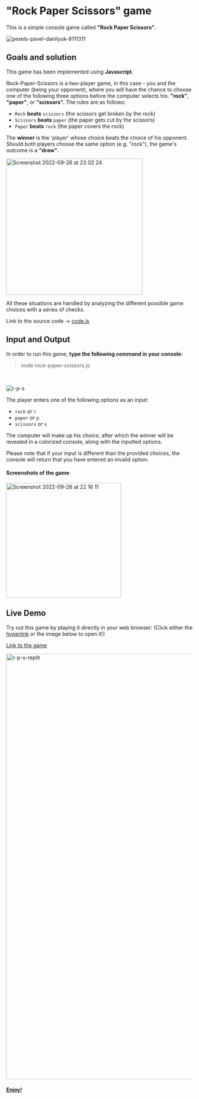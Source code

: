 # "Rock Paper Scissors" game
This is a simple console game called **"Rock Paper Scissors"**.

![pexels-pavel-danilyuk-8111311](https://user-images.githubusercontent.com/110429874/192363118-1c8ab4ac-9b46-4427-a282-df5ef25c67bf.jpg)


## Goals and solution
This game has been implemented using **Javascript**.

Rock-Paper-Scissors is a two-player game, in this case - you and the computer (being your opponent), where you will have the chance to choose one of the following three options before the computer selects his: **"rock"**, **"paper"**, or **"scissors".** The rules are as follows: 

- `Rock` **beats** `scissors` (the scissors get broken by the rock)
- `Scissors` **beats** `paper` (the paper gets cut by the scissors)
- `Paper` **beats** `rock` (the paper covers the rock)

The **winner** is the 'player' whose choice beats the choice of his opponent. Should both players choose the same option (e.g. "rock"), the game's outcome is a **"draw"**.

<img width="368" alt="Screenshot 2022-09-26 at 23 02 24" src="https://user-images.githubusercontent.com/110429874/192369337-f555ede1-8951-4a72-89b0-48885ce9fa90.png">

All these situations are handled by analyzing the different possible game choices with a series of checks.

Link to the source code -> [code.js](https://github.com/danielzlatanov/rock-paper-scissors/blob/main/rock-paper-scissors.js)
## Input and Output

In order to run this game, **type the following command in your console:**
>node rock-paper-scissors.js
<br>

![r-p-s](https://user-images.githubusercontent.com/110429874/192382612-cadfdbb6-477a-43ac-93f3-eadd941c0297.png)

The player enters one of the following options as an input:

- `rock` *or* `r`
- `paper` *or* `p`
- `scissors` *or* `s`

The computer will make up his choice, after which the winner will be revealed in a colorized console, along with the inputted options.

Please note that if your input is different than the provided choices, the console will return that you have entered an invalid option.

#### Screenshots of the game

<img width="310" alt="Screenshot 2022-09-26 at 22 16 11" src="https://user-images.githubusercontent.com/110429874/192362011-fc3f1818-cc64-4fe8-9485-f8532b24e007.png">

## Live Demo

Try out this game by playing it directly in your web browser: (Click either the [hyperlink](https://replit.com/@danielzlatanov/rock-paper-scissors#rock-paper-scissors.js) or the image below to open it!)

[Link to the game](https://replit.com/@danielzlatanov/rock-paper-scissors#rock-paper-scissors.js)

<a href="https://replit.com/@danielzlatanov/rock-paper-scissors#rock-paper-scissors.js">
<img width="1150" alt="r-p-s-replit" src="https://user-images.githubusercontent.com/110429874/192383092-c2280ce7-4122-4e1c-bd44-96dfd861ad2f.png">

#### Enjoy!
